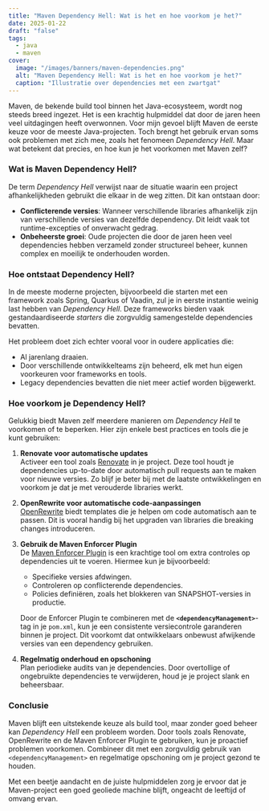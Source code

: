 ```yaml
---
title: "Maven Dependency Hell: Wat is het en hoe voorkom je het?"
date: 2025-01-22
draft: "false"
tags:
  - java
  - maven
cover:
  image: "/images/banners/maven-dependencies.png"
  alt: "Maven Dependency Hell: Wat is het en hoe voorkom je het?"
  caption: "Illustratie over dependencies met een zwartgat"
---
```

Maven, de bekende build tool binnen het Java-ecosysteem, wordt nog steeds breed ingezet. Het is een krachtig hulpmiddel dat door de jaren heen veel uitdagingen heeft overwonnen. Voor mijn gevoel blijft Maven de eerste keuze voor de meeste Java-projecten. Toch brengt het gebruik ervan soms ook problemen met zich mee, zoals het fenomeen _Dependency Hell_. Maar wat betekent dat precies, en hoe kun je het voorkomen met Maven zelf?

### Wat is Maven Dependency Hell?

De term _Dependency Hell_ verwijst naar de situatie waarin een project afhankelijkheden gebruikt die elkaar in de weg zitten. Dit kan ontstaan door:

- **Conflicterende versies**: Wanneer verschillende libraries afhankelijk zijn van verschillende versies van dezelfde dependency. Dit leidt vaak tot runtime-excepties of onverwacht gedrag.
- **Onbeheerste groei**: Oude projecten die door de jaren heen veel dependencies hebben verzameld zonder structureel beheer, kunnen complex en moeilijk te onderhouden worden.

### Hoe ontstaat Dependency Hell?

In de meeste moderne projecten, bijvoorbeeld die starten met een framework zoals Spring, Quarkus of Vaadin, zul je in eerste instantie weinig last hebben van _Dependency Hell_. Deze frameworks bieden vaak gestandaardiseerde _starters_ die zorgvuldig samengestelde dependencies bevatten.

Het probleem doet zich echter vooral voor in oudere applicaties die:

- Al jarenlang draaien.
- Door verschillende ontwikkelteams zijn beheerd, elk met hun eigen voorkeuren voor frameworks en tools.
- Legacy dependencies bevatten die niet meer actief worden bijgewerkt.

### Hoe voorkom je Dependency Hell?

Gelukkig biedt Maven zelf meerdere manieren om _Dependency Hell_ te voorkomen of te beperken. Hier zijn enkele best practices en tools die je kunt gebruiken:

1. **Renovate voor automatische updates**  
    Activeer een tool zoals [Renovate](https://docs.renovatebot.com/) in je project. Deze tool houdt je dependencies up-to-date door automatisch pull requests aan te maken voor nieuwe versies. Zo blijf je beter bij met de laatste ontwikkelingen en voorkom je dat je met verouderde libraries werkt.
    
2. **OpenRewrite voor automatische code-aanpassingen**  
    [OpenRewrite](https://openrewrite.org/) biedt templates die je helpen om code automatisch aan te passen. Dit is vooral handig bij het upgraden van libraries die breaking changes introduceren.
    
3. **Gebruik de Maven Enforcer Plugin**  
    De [Maven Enforcer Plugin](https://maven.apache.org/enforcer/) is een krachtige tool om extra controles op dependencies uit te voeren. Hiermee kun je bijvoorbeeld:
    
    - Specifieke versies afdwingen.
    - Controleren op conflicterende dependencies.
    - Policies definiëren, zoals het blokkeren van SNAPSHOT-versies in productie.
    
    Door de Enforcer Plugin te combineren met de **`<dependencyManagement>`**-tag in je `pom.xml`, kun je een consistente versiecontrole garanderen binnen je project. Dit voorkomt dat ontwikkelaars onbewust afwijkende versies van een dependency gebruiken.
    
4. **Regelmatig onderhoud en opschoning**  
    Plan periodieke audits van je dependencies. Door overtollige of ongebruikte dependencies te verwijderen, houd je je project slank en beheersbaar.
    

### Conclusie

Maven blijft een uitstekende keuze als build tool, maar zonder goed beheer kan _Dependency Hell_ een probleem worden. Door tools zoals Renovate, OpenRewrite en de Maven Enforcer Plugin te gebruiken, kun je proactief problemen voorkomen. Combineer dit met een zorgvuldig gebruik van `<dependencyManagement>` en regelmatige opschoning om je project gezond te houden.

Met een beetje aandacht en de juiste hulpmiddelen zorg je ervoor dat je Maven-project een goed geoliede machine blijft, ongeacht de leeftijd of omvang ervan.
